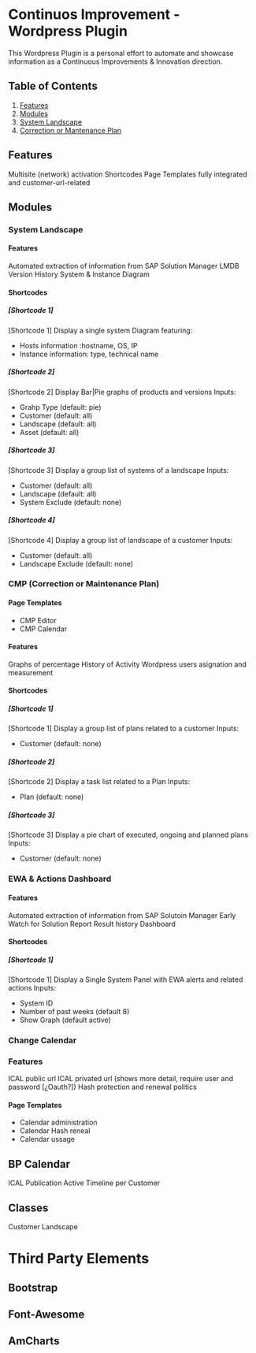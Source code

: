 # Continuos Improvement - Wordpress Plugin
This Wordpress Plugin is a personal effort to automate and showcase information as a Continuous Improvements & Innovation direction.

## Table of Contents
1. [Features](#features)
2. [Modules](#modules)
  1. [System Landscape](#system-landscape)
  2. [Correction or Mantenance Plan](#correction-and-maintenance-plan)


## Features
Multisite (network) activation
Shortcodes
Page Templates fully integrated and customer-url-related

## Modules
### System Landscape
#### Features
Automated extraction of information from SAP Solution Manager LMDB
Version History
System & Instance Diagram
#### Shortcodes
##### [Shortcode 1]
[Shortcode 1] Display a single system Diagram featuring:
* Hosts information :hostname, OS, IP
* Instance information: type, technical name

##### [Shortcode 2]
[Shortcode 2] Display Bar|Pie graphs of products and versions
Inputs:
* Grahp Type (default: pie)
* Customer (default: all)
* Landscape (default: all)
* Asset (default: all)

##### [Shortcode 3]
[Shortcode 3] Display a group list of systems of a landscape
Inputs:
* Customer (default: all)
* Landscape (default: all)
* System Exclude (default: none)

##### [Shortcode 4]
[Shortcode 4] Display a group list of landscape of a customer
Inputs:
* Customer (default: all)
* Landscape Exclude (default: none)

### CMP (Correction or Maintenance Plan)
#### Page Templates
* CMP Editor
* CMP Calendar

#### Features
Graphs of percentage
History of Activity
Wordpress users asignation and measurement
#### Shortcodes
##### [Shortcode 1]
[Shortcode 1] Display a group list of plans related to a customer
Inputs:
* Customer (default: none)

##### [Shortcode 2]
[Shortcode 2] Display a task list related to a Plan
Inputs:
* Plan (default: none)

##### [Shortcode 3]
[Shortcode 3] Display a pie chart of executed, ongoing and planned plans
Inputs:
* Customer (default: none)

### EWA & Actions Dashboard
#### Features
Automated extraction of information from SAP Solutoin Manager Early Watch for Solution Report
Result history Dashboard
#### Shortcodes
##### [Shortcode 1]
[Shortcode 1] Display a Single System Panel with EWA alerts and related actions
Inputs:
* System ID
* Number of past weeks (default 8)
* Show Graph (default active)

### Change Calendar
### Features
ICAL public url
ICAL privated url (shows more detail, require user and password [¿Oauth?])
Hash protection and renewal politics
#### Page Templates
* Calendar administration
* Calendar Hash reneal
* Calendar ussage

## BP Calendar
ICAL Publication
Active Timeline per Customer



## Classes
Customer
Landscape




# Third Party Elements
## Bootstrap
## Font-Awesome
## AmCharts
